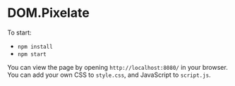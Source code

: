 # DOM.Pixelate

To start:

- `npm install`
- `npm start`

You can view the page by opening `http://localhost:8080/` in your browser.
You can add your own CSS to `style.css`, and JavaScript to `script.js`.
